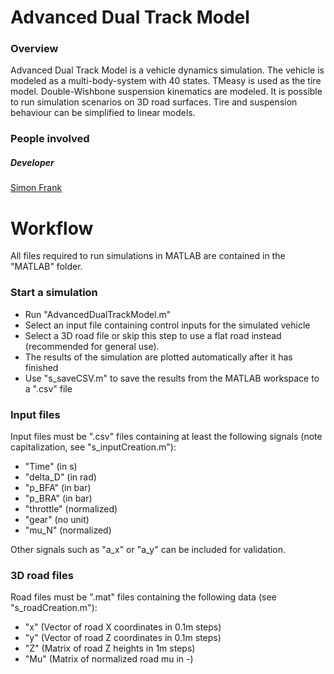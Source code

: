 # Advanced Dual Track Model

### Overview
Advanced Dual Track Model is a vehicle dynamics simulation. The vehicle is modeled as a multi-body-system with 40 states. TMeasy is used as the tire model. 
Double-Wishbone suspension kinematics are modeled. It is possible to run simulation scenarios on 3D road surfaces. 
Tire and suspension behaviour can be simplified to linear models. 

### People involved

##### Developer
[Simon Frank](mailto:simon.sf.frank@tum.de)

# Workflow
All files required to run simulations in MATLAB are contained in the "MATLAB" folder. 

### Start a simulation
* Run "AdvancedDualTrackModel.m"
* Select an input file containing control inputs for the simulated vehicle
* Select a 3D road file or skip this step to use a flat road instead (recommended for general use). 
* The results of the simulation are plotted automatically after it has finished
* Use "s_saveCSV.m" to save the results from the MATLAB workspace to a ".csv" file

### Input files
Input files must be ".csv" files containing at least the following signals (note capitalization, see "s_inputCreation.m"): 
* "Time" (in s)
* "delta_D" (in rad)
* "p_BFA" (in bar)
* "p_BRA" (in bar)
* "throttle" (normalized)
* "gear" (no unit)
* "mu_N" (normalized)

Other signals such as "a_x" or "a_y" can be included for validation. 

### 3D road files
Road files must be ".mat" files containing the following data (see "s_roadCreation.m"): 
* "x" (Vector of road X coordinates in 0.1m steps)
* "y" (Vector of road Z coordinates in 0.1m steps)
* "Z" (Matrix of road Z heights in 1m steps)
* "Mu" (Matrix of normalized road mu in -)
